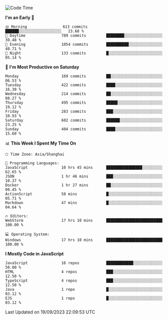 <!--START_SECTION:waka-->
![Code Time](http://img.shields.io/badge/Code%20Time-2%2C685%20hrs%204%20mins-blue)

**I'm an Early 🐤** 

```text
🌞 Morning                613 commits         ██████░░░░░░░░░░░░░░░░░░░   23.68 % 
🌆 Daytime                789 commits         ████████░░░░░░░░░░░░░░░░░   30.48 % 
🌃 Evening                1054 commits        ██████████░░░░░░░░░░░░░░░   40.71 % 
🌙 Night                  133 commits         █░░░░░░░░░░░░░░░░░░░░░░░░   05.14 % 
```
📅 **I'm Most Productive on Saturday** 

```text
Monday                   169 commits         ██░░░░░░░░░░░░░░░░░░░░░░░   06.53 % 
Tuesday                  422 commits         ████░░░░░░░░░░░░░░░░░░░░░   16.30 % 
Wednesday                214 commits         ██░░░░░░░░░░░░░░░░░░░░░░░   08.27 % 
Thursday                 495 commits         █████░░░░░░░░░░░░░░░░░░░░   19.12 % 
Friday                   283 commits         ███░░░░░░░░░░░░░░░░░░░░░░   10.93 % 
Saturday                 602 commits         ██████░░░░░░░░░░░░░░░░░░░   23.25 % 
Sunday                   404 commits         ████░░░░░░░░░░░░░░░░░░░░░   15.60 % 
```


📊 **This Week I Spent My Time On** 

```text
🕑︎ Time Zone: Asia/Shanghai

💬 Programming Languages: 
JavaScript               10 hrs 45 mins      ████████████████░░░░░░░░░   62.65 % 
JSON                     1 hr 46 mins        ███░░░░░░░░░░░░░░░░░░░░░░   10.37 % 
Docker                   1 hr 27 mins        ██░░░░░░░░░░░░░░░░░░░░░░░   08.45 % 
ActionScript             58 mins             █░░░░░░░░░░░░░░░░░░░░░░░░   05.71 % 
Markdown                 47 mins             █░░░░░░░░░░░░░░░░░░░░░░░░   04.64 % 

🔥 Editors: 
WebStorm                 17 hrs 10 mins      █████████████████████████   100.00 % 

💻 Operating System: 
Windows                  17 hrs 10 mins      █████████████████████████   100.00 % 
```

**I Mostly Code in JavaScript** 

```text
JavaScript               16 repos            ████████████░░░░░░░░░░░░░   50.00 % 
HTML                     4 repos             ███░░░░░░░░░░░░░░░░░░░░░░   12.50 % 
TypeScript               4 repos             ███░░░░░░░░░░░░░░░░░░░░░░   12.50 % 
Java                     1 repo              █░░░░░░░░░░░░░░░░░░░░░░░░   03.12 % 
EJS                      1 repo              █░░░░░░░░░░░░░░░░░░░░░░░░   03.12 % 
```




 Last Updated on 19/09/2023 22:09:53 UTC
<!--END_SECTION:waka-->

<!--
**likaiqiang/likaiqiang** is a ✨ _special_ ✨ repository because its `README.md` (this file) appears on your GitHub profile.

Here are some ideas to get you started:

- 🔭 I’m currently working on ...
- 🌱 I’m currently learning ...
- 👯 I’m looking to collaborate on ...
- 🤔 I’m looking for help with ...
- 💬 Ask me about ...
- 📫 How to reach me: ...
- 😄 Pronouns: ...
- ⚡ Fun fact: ...
-->
